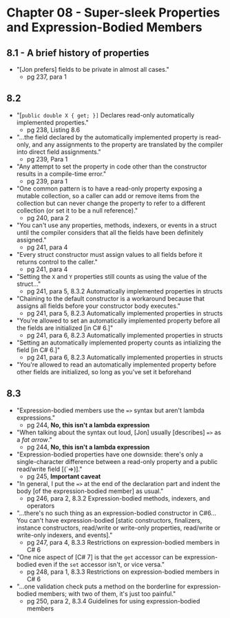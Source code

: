 # Chapter 08 - Super-sleek Properties and Expression-Bodied Members

## 8.1 - A brief history of properties

- "[Jon prefers] fields to be private in almost all cases."
  - pg 237, para 1

## 8.2

- "[`public double X { get; }]` Declares read-only automatically implemented properties."
  - pg 238, Listing 8.6
- "...the field declared by the automatically implemented property is read-only, and any assignments to the property are translated by the compiler into direct field assignments."
  - pg 239, Para 1
- "Any attempt to set the property in code other than the constructor results in a compile-time error."
  - pg 239, para 1
- "One common pattern is to have a read-only property exposing a mutable collection, so a caller can add or remove items from the collection but can never change the property to refer to a different collection (or set it to be a null reference)."
  - pg 240, para 2
- "You can't use any properties, methods, indexers, or events in a struct until the compiler considers that all the fields have been definitely assigned."
  - pg 241, para 4
- "Every struct constructor must assign values to all fields before it returns control to the caller."
  - pg 241, para 4
- "Setting the `X` and `Y` properties still counts as using the value of the struct..."
  - pg 241, para 5, 8.3.2 Automatically implemented properties in structs
- "Chaining to the default constructor is a workaround because that assigns all fields before your constructor body executes."
  - pg 241, para 5, 8.2.3 Automatically implemented properties in structs
- "You're allowed to set an automatically implemented property before all the fields are initialized [in C# 6.]"
  - pg 241, para 6, 8.2.3 Automatically implemented properties in structs
- "Setting an automatically implemented property counts as intializing the field [in C# 6.]"
  - pg 241, para 6, 8.2.3 Automatically implemented properties in structs
- "You're allowed to read an automatically implemented property before other fields are initialized, so long as you've set it beforehand

## 8.3

- "Expression-bodied members use the `=>` syntax but aren't lambda expressions."
  - pg 244, **No, this isn't a lambda expression**
- "When talking about the syntax out loud, [Jon] usually [describes] `=>` as a *fat arrow*."
  - pg 244, **No, this isn't a lambda expression**
- "Expression-bodied properties have one downside: there's only a single-character difference between a read-only property and a public read/write field [(`=>)]."
  - pg 245, **Important caveat**
- "In general, I put the `=>` at the end of the declaration part and indent the body [of the expression-bodied member] as usual."
  - pg 246, para 2, 8.3.2 Expression-bodied methods, indexers, and operators
- "...there's no such thing as an expression-bodied constructor in C#6... You can't have expression-bodied [static constructors, finalizers, instance constructors, read/write or write-only properties, read/write or write-only indexers, and events]."
  - pg 247, para 4, 8.3.3 Restrictions on expression-bodied members in C# 6
- "One nice aspect of [C# 7] is that the `get` accessor can be expression-bodied even if the `set` accessor isn't, or vice versa."
  - pg 248, para 1, 8.3.3 Restrictions on expression-bodied members in C# 6
- "...one validation check puts a method on the borderline for expression-bodied members; with two of them, it's just too painful."
  - pg 250, para 2, 8.3.4 Guidelines for using expression-bodied members

